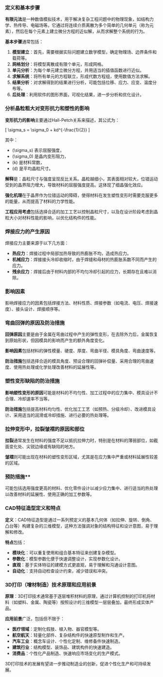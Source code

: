 ### 定义和基本步骤

**有限元法**是一种数值模拟技术，用于解决复杂工程问题中的物理现象，如结构力学、热传导、电磁场等。它通过将连续介质离散为多个简单的几何单元（称为元素），然后在每个元素上建立微分方程的近似解，从而求解整个系统的行为。

**基本步骤**通常包括：

1. **模型建立**：首先，需要根据实际问题建立数学模型，确定物理场、边界条件和载荷等。
2. **网格划分**：将模型离散成有限个单元，形成网格。
3. **单元分析**：为每个单元建立微分方程，并用适当的插值函数进行近似。
4. **求解系统**：将所有单元的方程联立，形成代数方程组，使用数值方法求解。
5. **结果分析**：对求解得到的结果进行分析，可能包括位移、应力、应变、温度分布等。
6. **后处理**：利用软件的图形界面，可视化结果，进一步分析和优化设计。

### 分析晶粒粗大对变形抗力和塑性的影响

**变形抗力的影响**主要通过Hall-Petch关系来描述，其公式为：

\[ \sigma_s = \sigma_0 + kd^{-\frac{1}{2}} \]

其中：
- \(\sigma_s\) 表示屈服强度，
- \(\sigma_0\) 是晶内变形阻力，
- \(k\) 是材料常数，
- \(d\) 是平均晶粒尺寸。

**解释**是：晶粒尺寸与强度呈现反比关系。晶粒越细小，其表面相对较大，位错运动受到的晶界阻力增大，导致材料的屈服强度提高。这体现了细晶强化效应。

**强化机理**在于晶界作为位错运动的障碍，使得材料在发生塑性变形时需要克服更多的能量，从而提高了材料的力学性能。

**工程应用考虑**包括选择合适的加工工艺以控制晶粒尺寸，以及在设计阶段考虑到晶粒大小对材料性能的影响，以优化结构件的性能。

### 焊接应力的产生原因

焊接应力主要来源于以下几方面：

- **热应力**：焊接过程中局部加热导致的热膨胀不均，造成热应力。
- **机械应力**：焊接接头冷却收缩时，由于焊缝和母材的热膨胀系数不同而产生的应力。
- **残余应力**：焊接后由于材料内部的不均匀冷却引起的应力，长期存在且难以消除。

### 影响因素

影响焊接应力的因素包括焊接方法、材料性质、焊接参数（如电流、电压、焊接速度）、接头设计、焊接顺序等。

### 弯曲回弹的原因及防治措施

**回弹原因**主要是由于金属在弯曲过程中产生的弹性变形，在去除外力后，金属恢复到原始形状，但因模具的影响而产生的额外角度变化。

**影响因素**包括材料的弹性模量、硬度、厚度、弯曲半径、模具角度、弯曲速度等。

**防治措施**包括选择合适的模具角度、预设合理的回弹补偿量、采用合理的弯曲速度、使用热处理或化学处理改善材料的延展性等。

### 塑性变形缺陷的防治措施

**影响塑性变形的原因**可能是材料的不均匀性、加工过程中的应力集中、模具设计不合理、冷却速率不当等。

**防治措施**包括提高材料均匀性、优化加工工艺（如预热、分级冷却）、改进模具设计、采用适当的润滑或冷却措施、进行必要的热处理等。

### 拉伸变形中，拉裂皱褶的原因和部位

**拉裂**通常发生在材料的强度不足以抵抗拉伸力时，特别是在材料的薄弱部位，如截面变化处、尖锐边缘或有缺陷的地方。

**皱褶**则可能出现在材料的塑性变形区域，尤其是在应力集中严重或材料延展性较差的区域。

### 预防措施**

可能包括选用强度更高的材料、优化零件设计以减少应力集中、进行适当的热处理以改善材料的延展性、使用正确的加工参数等。

### CAD特征造型定义和特点

**定义**：CAD特征造型是通过一系列预定义的基本几何体（如拉伸、旋转、倒角、凸台等）构建复杂的三维模型，这种方法强调对象的结构特征和设计意图，易于理解和修改。

**特点**包括：

- **模块化**：可以重复使用和组合基本特征来创建复杂模型。
- **参数化**：模型参数化便于快速调整设计，实现参数化设计。
- **直观**：基于实体特征的建模方式更直观，易于理解和沟通设计意图。
- **自动化**：支持自动检查设计约束，减少错误和冲突。

### 3D打印（增材制造）技术原理和应用前景

**原理**：3D打印技术通常基于逐层堆积材料的原理，通过计算机控制的打印机将材料（如塑料、金属、陶瓷等）按照设计的三维模型一层层叠加，最终形成实体产品。

**应用前景**广泛，包括但不限于：

- **医疗领域**：定制化假肢、植入物、器官模型等。
- **航空航天**：轻量化部件、复杂结构件的快速原型制作和生产。
- **汽车工业**：概念车设计、个性化定制、维修备件快速制造。
- **建筑行业**：结构模型、装饰品、建筑构件的快速建造。
- **消费品**：个性化产品制造、快速响应市场变化的生产模式。

3D打印技术的发展有望进一步推动制造业的创新，促进个性化生产和可持续发展。